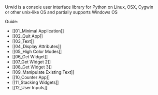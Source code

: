 Urwid is a console user interface library for Python on Linux, OSX, Cygwin or other unix-like OS and partially supports Windows OS

Guide:
- [[01_Minimal Application]]
- [[02_Quit App]]
- [[03_Text]]
- [[04_Display Attributes]]
- [[05_High Color Modes]]
- [[06_Get Widget]]
- [[07_Get Widget 2]]
- [[08_Get Widget 3]]
- [[09_Manipulate Existing Text]]
- [[10_Counter App]]
- [[11_Stacking Widgets]]
- [[12_User Inputs]]